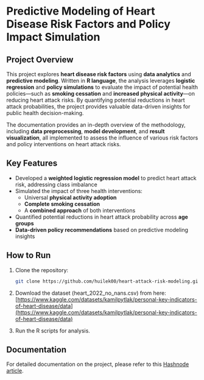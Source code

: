 # Predictive Modeling of Heart Disease Risk Factors and Policy Impact Simulation

## Project Overview
This project explores **heart disease risk factors** using **data analytics** and **predictive modeling**. Written in **R language**, the analysis leverages **logistic regression** and **policy simulations** to evaluate the impact of potential health policies—such as **smoking cessation** and **increased physical activity**—on reducing heart attack risks. By quantifying potential reductions in heart attack probabilities, the project provides valuable data-driven insights for public health decision-making.

The documentation provides an in-depth overview of the methodology, including **data preprocessing**, **model development**, and **result visualization**, all implemented to assess the influence of various risk factors and policy interventions on heart attack risks.

## Key Features
- Developed a **weighted logistic regression model** to predict heart attack risk, addressing class imbalance
- Simulated the impact of three health interventions:
  - Universal **physical activity adoption**
  - **Complete smoking cessation**
  - A **combined approach** of both interventions
- Quantified potential reductions in heart attack probability across **age groups**
- **Data-driven policy recommendations** based on predictive modeling insights

## How to Run

1. Clone the repository:
    ```bash
    git clone https://github.com/huilek00/heart-attack-risk-modeling.git
    ```

2. Download the dataset (heart_2022_no_nans.csv) from here:  
   [https://www.kaggle.com/datasets/kamilpytlak/personal-key-indicators-of-heart-disease/data](https://www.kaggle.com/datasets/kamilpytlak/personal-key-indicators-of-heart-disease/data)

3. Run the R scripts for analysis.

## Documentation
For detailed documentation on the project, please refer to this [Hashnode article](https://huilek.hashnode.dev/predictive-modeling-of-heart-attack-risk-factors-and-policy-impact-simulation).
